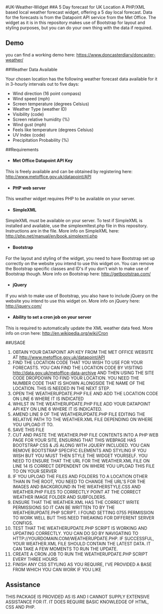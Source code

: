 #UK-Weather-Widget
##A 5 Day forecast for UK Location
A PHP/XML based local weather forecast widget, offering a 5 day local forecast. Data for the forecasts is from the Datapoint API service from the Met Office. The widget as it is in this repository makes use of Bootstrap for layout and styling purposes, but you can do your own thing with the data if required.

## Demo
you can find a working demo here: https://www.doncasterdiary/doncaster-weather/

##Weather Data Available

Your chosen location has the following weather forecast data available for it in 3-hourly intervals out to five days:

* Wind direction (16 point compass)
* Wind speed (mph)
* Screen temperature (degrees Celsius)
* Weather Type (weather ID)
* Visibility (code)
* Screen relative humidity (%)
* Wind gust (mph)
* Feels like temperature (degrees Celsius)
* UV Index (code)
* Precipitation Probability (%)

##Requirements

* #### Met Office Datapoint API Key
This is freely available and can be obtained by registering here: http://www.metoffice.gov.uk/datapoint/API

* #### PHP web server
This weather widget requires PHP to be available on your server.

* #### SimpleXML 
SimpleXML must be available on your server. 
To test if SimpleXML is installed and available, use the simplexmltest.php file in this repository. Instructions are in the file. 
More info on SimpleXML here: http://php.net/manual/en/book.simplexml.php

* #### Bootstrap
For the layout and styling of the widget, you need to have Bootstrap set up correctly on the website you intend to use this widget on. You can remove the Bootstrap specific classes and ID's if you don't wish to make use of Bootstrap though. 
More info on Bootstrap here: http://getbootstrap.com/

* #### jQuery
If you wish to make use of Bootstrap, you also have to include jQuery on the website you intend to use this widget on.
More info on jQuery here: http://jquery.com/

* #### Ability to set a cron job on your server
This is required to automatically update the XML weather data feed. More info on cron here: http://en.wikipedia.org/wiki/Cron



##USAGE 

1. OBTAIN YOUR DATAPOINT API KEY FROM THE MET OFFICE WEBSITE AT http://www.metoffice.gov.uk/datapoint/API
2. FIND THE LOCATION CODE THAT YOU WISH TO USE FOR YOUR FORECASTS. YOU CAN FIND THE LOCATION CODE BY VISITING http://data.gov.uk/metoffice-data-archive AND THEN USING THE SITE CODE DROPDOWN TO FIND YOUR LOCATION. YOU NEED THE NUMBER CODE THAT IS SHOWN ALONGSIDE THE NAME OF THE LOCATION. THIS IS NEEDED IN THE NEXT STEP.
3. OPEN THE WEATHERUPDATE.PHP FILE AND ADD THE LOCATION CODE ON LINE 6 WHERE IT IS INDICATED
4. WHILST IN THE WEATHERUPDATE.PHP FILE ADD YOUR DATAPOINT API KEY ON LINE 6 WHERE IT IS INDICATED.
5. AMEND LINE 9 OF THE WEATHERUPDATE.PHP FILE EDITING THE RELATIVE PATH TO THE WEATHER.XML FILE DEPENDING ON WHERE YOU UPLOAD IT TO.
6. SAVE THIS FILE
7. CUT AND PASTE THE WEATHER.PHP FILE CONTENTS INTO A PHP WEB PAGE FOR YOUR SITE, ENSURING THAT THIS WEBPAGE HAS BOOTSTRAP CSS & JS ALONG WITH JQUERY INCLUDED. YOU CAN REMOVE BOOTSTRAP SPECIFIC ELEMENTS AND STYLING IF YOU WISH BUT YOU MUST THEN STYLE THE WIDGET YOURSELF. YOU NEED TO ENSURE THAT THE URL FOR THE WEATHER.XML FILE ON LINE 14 IS CORRECT DEPENDENT ON WHERE YOU UPLOAD THIS FILE TO ON YOUR SERVER
8. IF YOU UPLOAD THE FILES AND FOLDERS TO A LOCATION OTHER THAN IN THE ROOT, YOU NEED TO CHANGE THE URL'S FOR THE IMAGES AND BACKGROUND IN THE WEATHERSTYLE.CSS AND WEATHER.PHP FILES TO CORRECTLY POINT AT THE CORRECT WEATHER IMAGE FOLDER AND SUBFOLDERS.
9. ENSURE THAT THE WEATHER.XML HAS THE CORRECT WRITE PERMISSIONS SO IT CAN BE WRITTEN TO BY THE WEATHERUPDATE.PHP SCRIPT. I FOUND SETTING 0755 PERMISSION TO WORK WELL BUT THIS NEED TWEAKING FOR DIFFERENT SERVER CONFIGS.
9. TEST THAT THE WEATHERUPDATE.PHP SCRIPT IS WORKING AND UPDATING CORRECTLY. YOU CAN DO SO BY NAVIGATING TO HTTP://YOURDOMAIN.COM/WEATHERUPDATE.PHP. IF SUCCESSFUL, YOUR WEATHER.XML FILE SHOULD CONTAIN THE LATEST DATA. IT CAN TAKE A FEW MOMENTS TO RUN THE UPDATE.
10. CREATE A CRON JOB TO RUN THE WEATHERUPDATE.PHP SCRIPT EVERY THREE HOURS
11. FINISH ANY CSS STYLING AS YOU REQUIRE, I'VE PROVIDED A BASE FROM WHICH YOU CAN WORK IF YOU LIKE


## Assistance
THIS PACKAGE IS PROVIDED AS IS AND I CANNOT SUPPLY EXTENSIVE ASSISTANCE FOR IT. IT DOES REQUIRE BASIC KNOWLEDGE OF HTML, CSS AND PHP.



